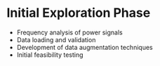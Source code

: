 # Initial Exploration Phase

- Frequency analysis of power signals
- Data loading and validation
- Development of data augmentation techniques
- Initial feasibility testing